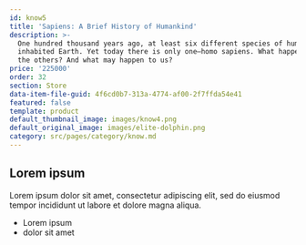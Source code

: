 ```yaml
---
id: know5
title: 'Sapiens: A Brief History of Humankind'
description: >-
  One hundred thousand years ago, at least six different species of humans
  inhabited Earth. Yet today there is only one—homo sapiens. What happened to
  the others? And what may happen to us?
price: '225000'
order: 32
section: Store
data-item-file-guid: 4f6cd0b7-313a-4774-af00-2f7ffda54e41
featured: false
template: product
default_thumbnail_image: images/know4.png
default_original_image: images/elite-dolphin.png
category: src/pages/category/know.md
---
```

## Lorem ipsum
Lorem ipsum dolor sit amet, consectetur adipiscing elit, sed do eiusmod tempor incididunt ut labore et dolore magna aliqua.
- Lorem ipsum
- dolor sit amet